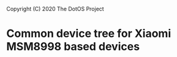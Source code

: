 Copyright (C) 2020 The DotOS Project

Common device tree for Xiaomi MSM8998 based devices
=========================================

